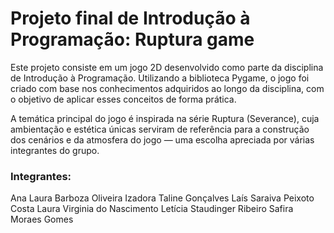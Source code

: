 # Projeto final de Introdução à Programação: Ruptura game

Este projeto consiste em um jogo 2D desenvolvido como parte da disciplina de Introdução à Programação. Utilizando a biblioteca Pygame, o jogo foi criado com base nos conhecimentos adquiridos ao longo da disciplina, com o objetivo de aplicar esses conceitos de forma prática.

A temática principal do jogo é inspirada na série Ruptura (Severance), cuja ambientação e estética únicas serviram de referência para a construção dos cenários e da atmosfera do jogo — uma escolha apreciada por várias integrantes do grupo.


### Integrantes:

Ana Laura Barboza Oliveira
Izadora Taline Gonçalves
Laís Saraiva Peixoto Costa
Laura Virginia do Nascimento
Letícia Staudinger Ribeiro
Safira Moraes Gomes

